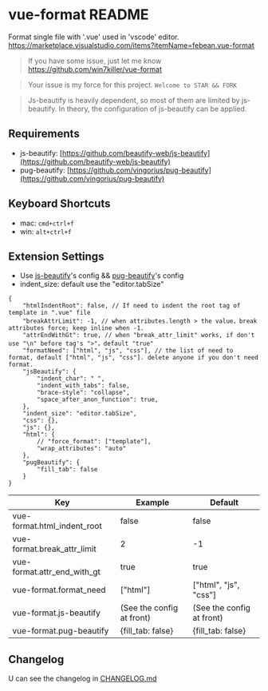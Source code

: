 # vue-format README

Format single file with '.vue' used in 'vscode' editor.
https://marketplace.visualstudio.com/items?itemName=febean.vue-format
> If you have some issue, just let me know https://github.com/win7killer/vue-format

> Your issue is my force for this project.  `Welcome to STAR && FORK`

> Js-beautify is heavily dependent, so most of them are limited by js-beautify. In theory, the configuration of js-beautify can be applied.

<!-- ## Features
<img src="https://raw.githubusercontent.com/win7killer/vue-format/master/images/command.gif" alt="command" width=600/> -->

## Requirements
- js-beautify: [https://github.com/beautify-web/js-beautify](https://github.com/beautify-web/js-beautify)
- pug-beautify: [https://github.com/vingorius/pug-beautify](https://github.com/vingorius/pug-beautify)

## Keyboard Shortcuts
- mac: `cmd+ctrl+f`
- win: `alt+ctrl+f`

## Extension Settings

- Use [js-beautify](https://github.com/beautify-web/js-beautify)'s config && [pug-beautify](https://github.com/vingorius/pug-beautify)'s config
- indent_size: default use the "editor.tabSize"

```jsonc
{
    "htmlIndentRoot": false, // If need to indent the root tag of template in ".vue" file
    "breakAttrLimit": -1, // when attributes.length > the value，break attributes force; keep inline when -1.
    "attrEndWithGt": true, // when "break_attr_limit" works, if don't use "\n" before tag's ">"，default "true"
    "formatNeed": ["html", "js", "css"], // the list of need to format, default ["html", "js", "css"]. delete anyone if you don't need format.
    "jsBeautify": {
        "indent_char": " ",
        "indent_with_tabs": false,
        "brace-style": "collapse",
        "space_after_anon_function": true,
    },
    "indent_size": "editor.tabSize",
    "css": {},
    "js": {},
    "html": {
        // "force_format": ["template"],
        "wrap_attributes": "auto"
    },
    "pugBeautify": {
        "fill_tab": false
    }
}

```

|Key|Example|Default|
|---|---|---|
|vue-format.html_indent_root|false|false|
|vue-format.break_attr_limit|2|-1|
|vue-format.attr_end_with_gt|true|true|
|vue-format.format_need|["html"]|["html", "js", "css"]
|vue-format.js-beautify|(See the config at front)|(See the config at front)
|vue-format.pug-beautify|{fill_tab: false}|{fill_tab: false}


## Changelog
U can see the changelog in [CHANGELOG.md](./CHANGELOG.md)

<!-- ## Todo List
Some things todo in [todo.md](./todo.md) -->